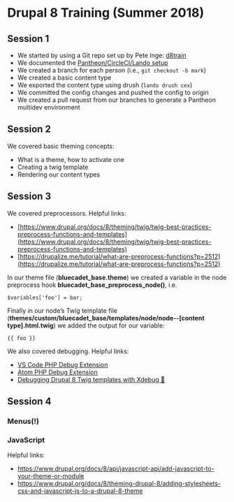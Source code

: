 # Drupal 8 Training (Summer 2018)


## Session 1

* We started by using a Git repo set up by Pete Inge: [d8train](https://github.com/bluecadet/d8train)
* We documented the [Pantheon/CircleCI/Lando setup](https://bluecadet.github.io/drupal-docs/d8/install.html#pantheon-circleci-and-lando)
* We created a branch for each person (i.e., `git checkout -b mark`)
* We created a basic content type
* We exported the content type using drush (`lando drush cex`)
* We committed the config changes and pushed the config to origin
* We created a pull request from our branches to generate a Pantheon multidev environment

## Session 2

We covered basic theming concepts:

* What is a theme, how to activate one
* Creating a twig template
* Rendering our content types

## Session 3

We covered preprocessors. Helpful links:

* [https://www.drupal.org/docs/8/theming/twig/twig-best-practices-preprocess-functions-and-templates](https://www.drupal.org/docs/8/theming/twig/twig-best-practices-preprocess-functions-and-templates)
* [https://drupalize.me/tutorial/what-are-preprocess-functions?p=2512](https://drupalize.me/tutorial/what-are-preprocess-functions?p=2512)

In our theme file (**bluecadet_base.theme**) we created a variable in the node preprocess hook **bluecadet_base_preprocess_node()**, i.e.

``
$variables['foo'] = bar;
``

Finally in our node’s Twig template file (**themes/custom/bluecadet_base/templates/node/node\-\-[content type].html.twig**) we added the output for our variable:

``
{{ foo }}
``

We also covered debugging. Helpful links:

* [VS Code PHP Debug Extension](https://marketplace.visualstudio.com/items?itemName=felixfbecker.php-debug)
* [Atom PHP Debug Extension](https://atom.io/packages/php-debug)
* [Debugging Drupal 8 Twig templates with Xdebug 🐛](https://guusvandewal.nl/drupal-blog/debugging-drupal-8-twig-templates-xdebug-🐛)

## Session 4

### Menus(!)

### JavaScript

Helpful links:

* https://www.drupal.org/docs/8/api/javascript-api/add-javascript-to-your-theme-or-module
* https://www.drupal.org/docs/8/theming-drupal-8/adding-stylesheets-css-and-javascript-js-to-a-drupal-8-theme